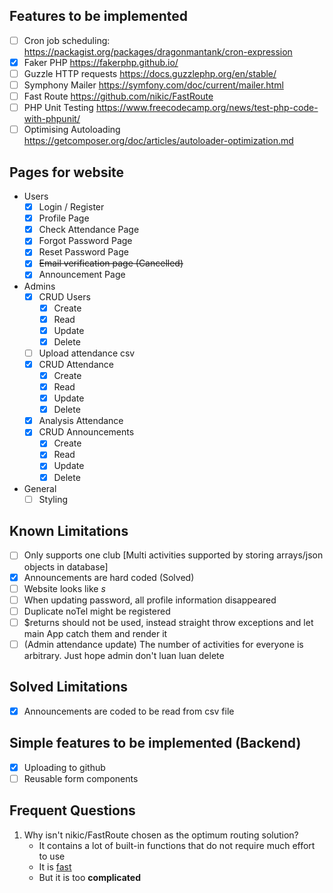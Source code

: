 ## Features to be implemented
- [ ] Cron job scheduling: https://packagist.org/packages/dragonmantank/cron-expression
- [x] Faker PHP https://fakerphp.github.io/
- [ ] Guzzle HTTP requests https://docs.guzzlephp.org/en/stable/
- [ ] Symphony Mailer https://symfony.com/doc/current/mailer.html
- [ ] Fast Route https://github.com/nikic/FastRoute
- [ ] PHP Unit Testing https://www.freecodecamp.org/news/test-php-code-with-phpunit/
- [ ] Optimising Autoloading https://getcomposer.org/doc/articles/autoloader-optimization.md

## Pages for website
- Users
  - [x] Login / Register
  - [x] Profile Page
  - [x] Check Attendance Page
  - [x] Forgot Password Page
  - [x] Reset Password Page
  - [x] ~~Email verification page (Cancelled)~~
  - [x] Announcement Page
- Admins
  - [x] CRUD Users
    - [x] Create
    - [x] Read
    - [x] Update
    - [x] Delete
  - [ ] Upload attendance csv
  - [x] CRUD Attendance
    - [x] Create
    - [x] Read
    - [x] Update
    - [x] Delete
  - [x] Analysis Attendance
  - [x] CRUD Announcements
    - [x] Create
    - [x] Read
    - [x] Update
    - [x] Delete
- General
  - [ ] Styling

## Known Limitations
- [ ] Only supports one club [Multi activities supported by storing arrays/json objects in database]
- [x] Announcements are hard coded (Solved)
- [ ] Website looks like _s_
- [ ] When updating password, all profile information disappeared
- [ ] Duplicate noTel might be registered
- [ ] $returns should not be used, instead straight throw exceptions and let main App catch them and render it
- [ ] (Admin attendance update) The number of activities for everyone is arbitrary. Just hope admin don't luan luan delete

## Solved Limitations
- [x] Announcements are coded to be read from csv file

## Simple features to be implemented (Backend)
- [x] Uploading to github
- [ ] Reusable form components

## Frequent Questions
1. Why isn't nikic/FastRoute chosen as the optimum routing solution?
    - It contains a lot of built-in functions that do not require much effort to use
    - It is [fast](https://www.npopov.com/2014/02/18/Fast-request-routing-using-regular-expressions.html)
    - But it is too **complicated**